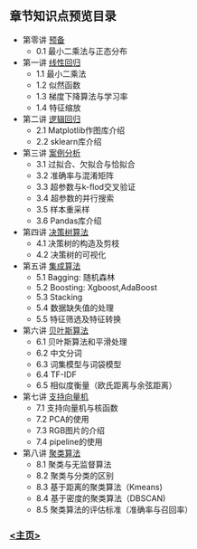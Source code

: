 ## 章节知识点预览目录
- 第零讲 [预备](Lecture_00/README.md)
    - 0.1 最小二乘法与正态分布
- 第一讲 [线性回归](Lecture_01/README.md)
    - 1.1 最小二乘法
    - 1.2 似然函数
    - 1.3 梯度下降算法与学习率
    - 1.4 特征缩放
- 第二讲 [逻辑回归](Lecture_02/README.md)
    - 2.1 Matplotlib作图库介绍
    - 2.2 sklearn库介绍
- 第三讲 [案例分析](Lecture_03/README.md)
    - 3.1 过拟合、欠拟合与恰拟合
    - 3.2 准确率与混淆矩阵
    - 3.3 超参数与k-flod交叉验证
    - 3.4 超参数的并行搜索
    - 3.5 样本重采样
    - 3.6 Pandas库介绍
- 第四讲 [决策树算法](Lecture_04/README.md)
    - 4.1 决策树的构造及剪枝
    - 4.2 决策树的可视化
- 第五讲 [集成算法](Lecture_05/README.md)
    - 5.1 Bagging: 随机森林
    - 5.2 Boosting: Xgboost,AdaBoost
    - 5.3 Stacking
    - 5.4 数据缺失值的处理
    - 5.5 特征筛选及特征转换
- 第六讲 [贝叶斯算法](Lecture_06/README.md)
    - 6.1 贝叶斯算法和平滑处理
    - 6.2 中文分词
    - 6.3 词集模型与词袋模型
    - 6.4 TF-IDF
    - 6.5 相似度衡量（欧氏距离与余弦距离）
- 第七讲 [支持向量机](Lecture_07/README.md)
    - 7.1 支持向量机与核函数
    - 7.2 PCA的使用
    - 7.3 RGB图片的介绍
    - 7.4 pipeline的使用<br>
- 第八讲 [聚类算法](Lecture_08/README.md)
    - 8.1 聚类与无监督算法
    - 8.2 聚类与分类的区别
    - 8.3 基于距离的聚类算法（Kmeans)
    - 8.4 基于密度的聚类算法（DBSCAN)
    - 8.5 聚类算法的评估标准（准确率与召回率）
### [<主页>](./README.md)
